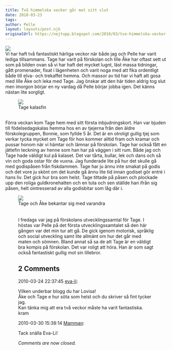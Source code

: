 ```yaml
---
title: Två himmelska veckor går mot sitt slut
date: 2010-03-23
tags: 	
author: Pelle
layout: layouts/post.njk
originalUrl: https://nejtupp.blogspot.com/2010/03/tva-himmelska-veckor-gar-mot-sitt-slut.html
---
```


<img src="../../../../img/Andra+veckan+hemma-_MG_0942.jpg"><br>Vi har haft två fantastiskt härliga veckor när både jag och Pelle har varit lediga tillsammans. Tage har varit på förskolan och lille Åke har oftast sett ut som på bilden ovan så vi har haft det mycket lugnt, läst massa tidningar, gått promenader, fixat i lägenheten och varit noga med att fika ordentligt både till elva- och trekaffet hemma. Och massor av tid har vi haft att gosa med lille Åke och leka med Tage. Jag önskar att den här tiden aldrig tog slut men imorgon börjar en ny vardag då Pelle börjar jobba igen. Det känns nästan lite sorgligt.<br>

<figure>
	<img src="../../../../img/Andra+veckan+hemma-_MG_0782.jpg">
	<figcaption>Tage kalasfin</figcaption>
</figure><br>Förra veckan kom Tage hem med sitt första inbjudningskort. Han var bjuden till födelsedagskalas hemma hos en av tjejerna från den äldre förskolegruppen, Bonnie, som fyllde 5 år. Det är en otroligt gullig tjej som verkar tycka mycket om Tage för hon kommer alltid fram och kramar och pussar honom när vi hämtar och lämnar på förskolan. Tage har också fått en jättefin teckning av henne som han har på väggen i sitt rum. Både jag och Tage hade väldigt kul på kalaset. Det var tårta, bullar, lek och dans och så vin och goda ostar för de vuxna. Jag funderade lite på hur det skulle gå med godispåsen från fiskdammen. Tage har ju ännu inte smakat på godis och det vore ju skönt om det kunde gå ännu lite tid innan godiset gör entré i hans liv. Det gick hur bra som helst. Tage tittade på påsen och plockade upp den roliga guldkronehatten och en tuta och sen ställde han ifrån sig påsen, helt ointresserad av alla godisbitar som låg där i.<br>

<figure>
	<img src="../../../../img/Andra+veckan+hemma-_MG_0965.jpg">
	<figcaption>Tage och Åke bekantar sig med varandra</span></span><br><br><br><div style="text-align: left;">I fredags var jag på förskolans utvecklingssamtal för Tage. I höstas var Pelle på det första utvecklingssamtalet så den här gången var det min tur att gå. De gick igenom motorisk, språklig och social utveckling samt lite allmänt om hur det går med maten och sömnen. Bland annat så sa de att Tage är en väldigt bra kompis på förskolan. Det var roligt att höra. Han är som sagt också fantastiskt gullig mot sin lillebror.<br></div></div>

<div class="comments">
	<div class="comments-header"><h2>2 Comments</h2></div>
	<div class="comments-body">
			<div class="comment" id="comment-6503164600534092210">
				<p class="comment-header">
					<date datetime="2010-03-24T22:37:45.512+01:00">2010-03-24 22:37:45</date> 
					<a href="undefined" rel="nofollow">eva-li</a>:
				</p>
				<div class="comment-content"><p>Vilken underbar blogg du har Lovisa!<br /> Åke och Tage e hur söta som helst och du skriver så fint tycker jag.<br />Kan tänka mig att era två veckor måste ha varit fantastiska.<br />kram</p></div>
				<div class="comment-footer"></div>
			</div>
			<div class="comment" id="comment-893321556376148489">
				<p class="comment-header">
					<date datetime="2010-03-30T15:38:14.025+02:00">2010-03-30 15:38:14</date> 
					<a href="https://www.blogger.com/profile/15863123892860534613" rel="nofollow">Mamman</a>:
				</p>
				<div class="comment-content"><p>Tack snälla Eva-Li!</p></div>
				<div class="comment-footer"></div>
			</div></div>
	<p class="comments-footer"><em>Comments are now closed.</em></p>
</div>